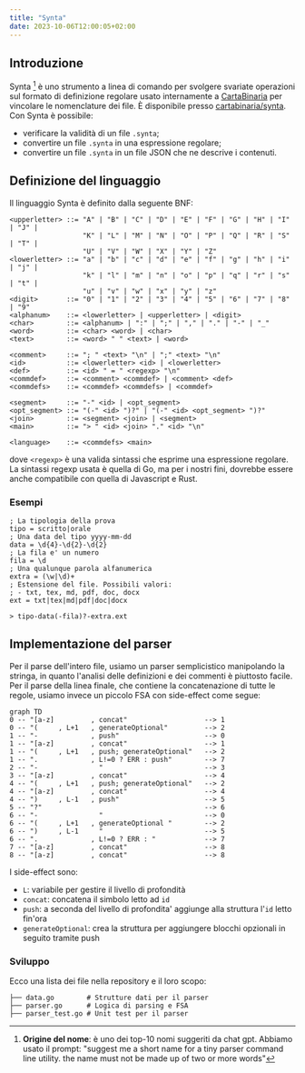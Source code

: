 ```yaml
---
title: "Synta"
date: 2023-10-06T12:00:05+02:00
---
```


## Introduzione

Synta [^1] è uno strumento a linea di comando per svolgere svariate operazioni
sul formato di definizione regolare usato internamente a
[CartaBinaria](https://github.com/cartabinaria) per vincolare le nomenclature dei file.
È disponibile presso [cartabinaria/synta](https://github.com/cartabinaria/synta). Con
Synta è possibile:

- verificare la validità di un file `.synta`;
- convertire un file `.synta` in una espressione regolare;
- convertire un file `.synta` in un file JSON che ne descrive i contenuti.

## Definizione del linguaggio

Il linguaggio Synta è definito dalla seguente BNF:

```bnf
<upperletter> ::= "A" | "B" | "C" | "D" | "E" | "F" | "G" | "H" | "I" | "J" |
                  "K" | "L" | "M" | "N" | "O" | "P" | "Q" | "R" | "S" | "T" |
                  "U" | "V" | "W" | "X" | "Y" | "Z"
<lowerletter> ::= "a" | "b" | "c" | "d" | "e" | "f" | "g" | "h" | "i" | "j" |
                  "k" | "l" | "m" | "n" | "o" | "p" | "q" | "r" | "s" | "t" |
                  "u" | "v" | "w" | "x" | "y" | "z"
<digit>       ::= "0" | "1" | "2" | "3" | "4" | "5" | "6" | "7" | "8" | "9"
<alphanum>    ::= <lowerletter> | <upperletter> | <digit>
<char>        ::= <alphanum> | ":" | ";" | "," | "." | "-" | "_"
<word>        ::= <char> <word> | <char>
<text>        ::= <word> " " <text> | <word>

<comment>     ::= "; " <text> "\n" | ";" <text> "\n"
<id>          ::= <lowerletter> <id> | <lowerletter>
<def>         ::= <id> " = " <regexp> "\n"
<commdef>     ::= <comment> <commdef> | <comment> <def>
<commdefs>    ::= <commdef> <commdefs> | <commdef>

<segment>     ::= "-" <id> | <opt_segment>
<opt_segment> ::= "(-" <id> ")?" | "(-" <id> <opt_segment> ")?"
<join>        ::= <segment> <join> | <segment>
<main>        ::= "> " <id> <join> "." <id> "\n"

<language>    ::= <commdefs> <main>
```

dove `<regexp>` è una valida sintassi che esprime una espressione regolare.
La sintassi regexp usata è quella di Go, ma per i nostri fini, dovrebbe essere
anche compatibile con quella di Javascript e Rust.

### Esempi

```
; La tipologia della prova
tipo = scritto|orale
; Una data del tipo yyyy-mm-dd
data = \d{4}-\d{2}-\d{2}
; La fila e' un numero
fila = \d
; Una qualunque parola alfanumerica
extra = (\w|\d)+
; Estensione del file. Possibili valori:
; - txt, tex, md, pdf, doc, docx
ext = txt|tex|md|pdf|doc|docx

> tipo-data(-fila)?-extra.ext
```

## Implementazione del parser

Per il parse dell'intero file, usiamo un parser semplicistico manipolando la
stringa, in quanto l'analisi delle definizioni e dei commenti è piuttosto facile.
Per il parse della linea finale, che contiene la concatenazione di tutte le
regole, usiamo invece un piccolo FSA con side-effect come segue:

``` mermaid
graph TD
0 -- "[a-z]         , concat"                   --> 1
0 -- "(     , L+1   , generateOptional"         --> 2
1 -- "-             , push"                     --> 0
1 -- "[a-z]         , concat"                   --> 1
1 -- "(     , L+1   , push; generateOptional"   --> 2
1 -- ".             , L!=0 ? ERR : push"        --> 7
2 -- "-               "                         --> 3
3 -- "[a-z]         , concat"                   --> 4
4 -- "(     , L+1   , push; generateOptional"   --> 2
4 -- "[a-z]         , concat"                   --> 4
4 -- ")     , L-1   , push"                     --> 5
5 -- "?"                                        --> 6
6 -- "-               "                         --> 0
6 -- "(     , L+1   , generateOptional "        --> 2
6 -- ")     , L-1     "                         --> 5
6 -- ".             , L!=0 ? ERR : "            --> 7
7 -- "[a-z]         , concat"                   --> 8
8 -- "[a-z]         , concat"                   --> 8
```

I side-effect sono:
- `L`: variabile per gestire il livello di profondità
- `concat`: concatena il simbolo letto ad `id`
- `push`: a seconda del livello di profondita' aggiunge alla struttura l'`id`
letto fin'ora
- `generateOptional`: crea la struttura per aggiungere blocchi opzionali in
seguito tramite push

### Sviluppo

Ecco una lista dei file nella repository e il loro scopo:

```
├── data.go        # Strutture dati per il parser
├── parser.go      # Logica di parsing e FSA
├── parser_test.go # Unit test per il parser
```

[^1]: **Origine del nome**: è uno dei top-10 nomi suggeriti da chat gpt. Abbiamo
usato il prompt: "suggest me a short name for a tiny parser command line
utility. the name must not be made up of two or more words"
